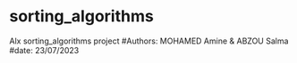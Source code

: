 # sorting_algorithms
Alx sorting_algorithms project
#Authors:
MOHAMED Amine
&
ABZOU Salma
#date:
23/07/2023

